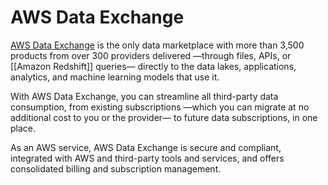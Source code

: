# AWS Data Exchange

[AWS Data Exchange](https://aws.amazon.com/data-exchange/) is the only data marketplace with more than 3,500 products from over 300 providers delivered —through files, APIs, or [[Amazon Redshift]] queries— directly to the data lakes, applications, analytics, and machine learning models that use it.

With AWS Data Exchange, you can streamline all third-party data consumption, from existing subscriptions —which you can migrate at no additional cost to you or the provider— to future data subscriptions, in one place.

As an AWS service, AWS Data Exchange is secure and compliant, integrated with AWS and third-party tools and services, and offers consolidated billing and subscription management.
